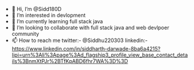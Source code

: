 - 👋 Hi, I’m @Sidd180D
- 👀 I’m interested in devlopment
- 🌱 I’m currently learning full stack java 
- 💞️ I’m looking to collaborate with full stack java and web devlpoer community
- 📫 How to reach me twitter:- @Siddhu220303
                     linkedin:-https://www.linkedin.com/in/siddharth-darwade-8ba6a4215?lipi=urn%3Ali%3Apage%3Ad_flagship3_profile_view_base_contact_details%3BnmXtPJr%2BTfKpABD6fhr7WA%3D%3D

<!---
Sidd180D/Sidd180D is a ✨ special ✨ repository because its `README.md` (this file) appears on your GitHub profile.
You can click the Preview link to take a look at your changes.
--->
